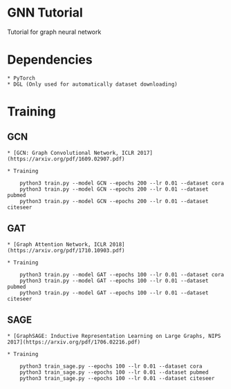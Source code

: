 # GNN Tutorial
Tutorial for graph neural network

# Dependencies

    * PyTorch
    * DGL (Only used for automatically dataset downloading)

# Training

## GCN
    
    * [GCN: Graph Convolutional Network, ICLR 2017](https://arxiv.org/pdf/1609.02907.pdf)
    
    * Training

        python3 train.py --model GCN --epochs 200 --lr 0.01 --dataset cora 
        python3 train.py --model GCN --epochs 200 --lr 0.01 --dataset pubmed
        python3 train.py --model GCN --epochs 200 --lr 0.01 --dataset citeseer

## GAT

    * [Graph Attention Network, ICLR 2018](https://arxiv.org/pdf/1710.10903.pdf)

    * Training

        python3 train.py --model GAT --epochs 100 --lr 0.01 --dataset cora 
        python3 train.py --model GAT --epochs 100 --lr 0.01 --dataset pubmed
        python3 train.py --model GAT --epochs 100 --lr 0.01 --dataset citeseer

## SAGE

    * [GraphSAGE: Inductive Representation Learning on Large Graphs, NIPS 2017](https://arxiv.org/pdf/1706.02216.pdf)

    * Training

        python3 train_sage.py --epochs 100 --lr 0.01 --dataset cora 
        python3 train_sage.py --epochs 100 --lr 0.01 --dataset pubmed
        python3 train_sage.py --epochs 100 --lr 0.01 --dataset citeseer
